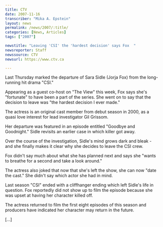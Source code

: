 ```yaml
---
title: CTV
date: 2007-11-16
transcriber: "Mika A. Epstein"
layout: news
permalink: /news/2007/:title/
categories: [News, Articles]
tags: ["2007"]

newstitle: "Leaving 'CSI' the 'hardest decision' says Fox  "
newsreporter: Staff
newssource: CTV
newsurl: https://www.ctv.ca

---
```


Last Thursday marked the departure of Sara Sidle (Jorja Fox) from the long-running hit drama "CSI."

Appearing as a guest co-host on "The View" this week, Fox says she's "fortunate" to have been a part of the series. She went on to say that the decision to leave was "the hardest decision I ever made."

The actress is an original cast member from debut season in 2000, as a quasi love interest for lead investigator Gil Grissom.

Her departure was featured in an episode entitled "Goodbye and Goodnight." Sidle revisits an earlier case in which killer got away.

Over the course of the investigation, Sidle's mind grows dark and bleak - and she finally makes it clear why she decides to leave the CSI crew.

Fox didn't say much about what she has planned next and says she "wants to breathe for a second and take a look around."

The actress also joked that now that she's left the show, she can now "date the cast." She didn't say which actor she had in mind.

Last season "CSI" ended with a cliffhanger ending which left Sidle's life in question. Fox reportedly did not show up to film the episode because she was upset at having her character killed off.

The actress returned to film the first eight episodes of this season and producers have indicated her character may return in the future.

[...]
